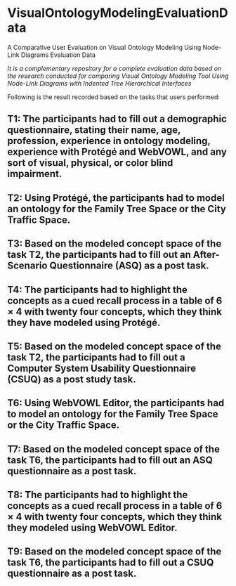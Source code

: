 # VisualOntologyModelingEvaluationData
A Comparative User Evaluation on Visual Ontology Modeling Using Node-Link Diagrams Evaluation Data

*It is a complementary repository for a complete evaluation data based on the research conducted for comparing Visual Ontology Modeling Tool Using Node-Link Diagrams with Indented Tree Hierarchical Interfaces* 

Following is the result recorded based on the tasks that users performed:

## T1: The participants had to fill out a demographic questionnaire, stating their name, age, profession, experience in ontology modeling, experience with Protégé and WebVOWL, and any sort of visual, physical, or color blind impairment.



## T2: Using Protégé, the participants had to model an ontology for the Family Tree Space or the City Traffic Space.

## T3: Based on the modeled concept space of the task T2, the participants had to fill out an After-Scenario Questionnaire (ASQ) as a post task.

## T4: The participants had to highlight the concepts as a cued recall process in a table of 6 × 4 with twenty four concepts, which they think they have modeled using Protégé.

## T5: Based on the modeled concept space of the task T2, the participants had to fill out a Computer System Usability Questionnaire (CSUQ) as a post study task. 

## T6: Using WebVOWL Editor, the participants had to model an ontology for the Family Tree Space or the City Traffic Space.

## T7: Based on the modeled concept space of the task T6, the participants had to fill out an ASQ questionnaire as a post task.

## T8: The participants had to highlight the concepts as a cued recall process in a table of 6 × 4 with twenty four concepts, which they think they modeled using WebVOWL Editor.

## T9: Based on the modeled concept space of the task T6, the participants had to fill out a CSUQ questionnaire as a post task.


